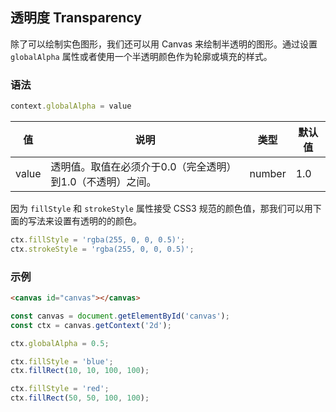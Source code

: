 ## 透明度 Transparency

除了可以绘制实色图形，我们还可以用 Canvas 来绘制半透明的图形。通过设置 `globalAlpha` 属性或者使用一个半透明颜色作为轮廓或填充的样式。

### 语法

```js
context.globalAlpha = value
```

| 值    | 说明                                                       | 类型   | 默认值 |
| ----- | ---------------------------------------------------------- | ------ | ------ |
| value | 透明值。取值在必须介于0.0（完全透明）到1.0（不透明）之间。 | number | 1.0    |

因为 `fillStyle` 和 `strokeStyle` 属性接受 CSS3 规范的颜色值，那我们可以用下面的写法来设置有透明的的颜色。

```js
ctx.fillStyle = 'rgba(255, 0, 0, 0.5)';
ctx.strokeStyle = 'rgba(255, 0, 0, 0.5)';
```

### 示例

```html
<canvas id="canvas"></canvas>
```

```js
const canvas = document.getElementById('canvas');
const ctx = canvas.getContext('2d');

ctx.globalAlpha = 0.5;

ctx.fillStyle = 'blue';
ctx.fillRect(10, 10, 100, 100);

ctx.fillStyle = 'red';
ctx.fillRect(50, 50, 100, 100);
```